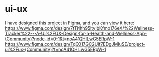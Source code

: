 # ui-ux
I have designed this project in Figma, and you can view it here:
https://www.figma.com/design/7tTNhh95ltyIbKfmo176eX/%22Wellness-Tracker%22---A-UI%2FUX-Design-for-a-Health-and-Wellness-App-(Community)?node-id=0-1&t=noA41QHILwG5ERpW-1
https://www.figma.com/design/TqQ017GC2Uif7EDgJMIuSE/project-ui%2Fux-(Community)?t=noA41QHILwG5ERpW-1
